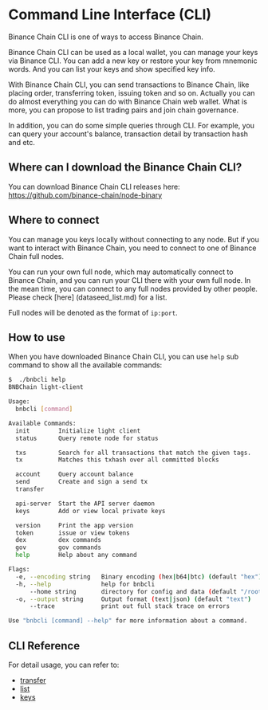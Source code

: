 # Command Line Interface (CLI)

Binance Chain CLI is one of ways to access Binance Chain.

Binance Chain CLI can be used as a local wallet, you can manage your keys via Binance CLI. You can add a new
key or restore your key from mnemonic words. And you can list your keys and show specified key info. 

With Binance Chain CLI, you can send transactions to Binance Chain, like placing order, transferring token, 
issuing token and so on. Actually you can do almost everything you can do with Binance Chain web wallet. What is
more, you can propose to list trading pairs and join chain governance.

In addition, you can do some simple queries through CLI. For example, you can query your account's 
balance, transaction detail by transaction hash and etc.

## Where can I download the Binance Chain CLI?

You can download Binance Chain CLI releases here: https://github.com/binance-chain/node-binary

## Where to connect

You can manage you keys locally without connecting to any node. But if you want to interact with Binance Chain, 
you need to connect to one of Binance Chain full nodes. 

You can run your own full node, which may automatically connect to Binance Chain, and you can run your CLI there 
with your own full node. In the mean time, you can connect to any full nodes provided by other people. Please 
check [here] (dataseed_list.md) for a list.

Full nodes will be denoted as the format of `ip:port`.

## How to use

When you have downloaded Binance Chain CLI, you can use `help` sub command to show all the available commands:

```bash
$  ./bnbcli help
BNBChain light-client

Usage:
  bnbcli [command]

Available Commands:
  init        Initialize light client
  status      Query remote node for status

  txs         Search for all transactions that match the given tags.
  tx          Matches this txhash over all committed blocks

  account     Query account balance
  send        Create and sign a send tx
  transfer

  api-server  Start the API server daemon
  keys        Add or view local private keys

  version     Print the app version
  token       issue or view tokens
  dex         dex commands
  gov         gov commands
  help        Help about any command

Flags:
  -e, --encoding string   Binary encoding (hex|b64|btc) (default "hex")
  -h, --help              help for bnbcli
      --home string       directory for config and data (default "/root/.bnbcli")
  -o, --output string     Output format (text|json) (default "text")
      --trace             print out full stack trace on errors

Use "bnbcli [command] --help" for more information about a command.
```

## CLI Reference

For detail usage, you can refer to:

- [transfer](../transfer.md)
- [list](../list.md)
- [keys](../keys.md)